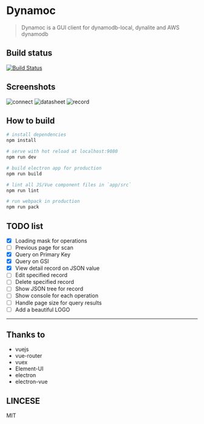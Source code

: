 # Dynamoc

> Dynamoc is a GUI client for dynamodb-local, dynalite and AWS dynamodb

## Build status

[![Build Status](https://travis-ci.org/ieiayaobb/dynamoc.svg?branch=master)](https://travis-ci.org/ieiayaobb/dynamoc)

## Screenshots

 ![connect](https://raw.githubusercontent.com/ieiayaobb/dynamoc/master/screenshots/connect.png)
 ![datasheet](https://raw.githubusercontent.com/ieiayaobb/dynamoc/master/screenshots/datasheet.png)
 ![record](https://raw.githubusercontent.com/ieiayaobb/dynamoc/master/screenshots/record.png)

## How to build

``` bash
# install dependencies
npm install

# serve with hot reload at localhost:9080
npm run dev

# build electron app for production
npm run build

# lint all JS/Vue component files in `app/src`
npm run lint

# run webpack in production
npm run pack
```

## TODO list
 - [x] Loading mask for operations
 - [ ] Previous page for scan
 - [x] Query on Primary Key
 - [x] Query on GSI
 - [x] View detail record on JSON value
 - [ ] Edit specified record
 - [ ] Delete specified record
 - [ ] Show JSON tree for record
 - [ ] Show console for each operation
 - [ ] Handle page size for query results
 - [ ] Add a beautiful LOGO

---
## Thanks to
 - vuejs
 - vue-router
 - vuex
 - Element-UI
 - electron
 - electron-vue

## LINCESE
MIT
